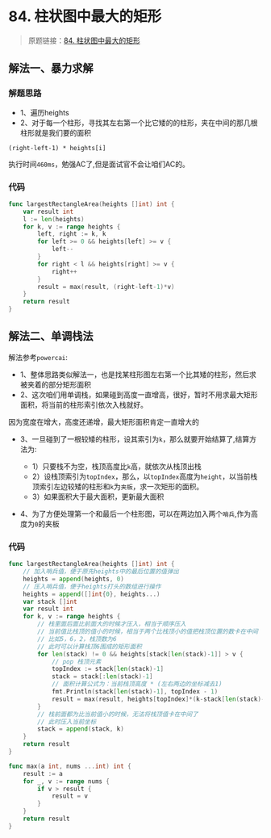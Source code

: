 # 84. 柱状图中最大的矩形
> 原题链接：[84. 柱状图中最大的矩形](https://leetcode-cn.com/problems/largest-rectangle-in-histogram/)

## 解法一、暴力求解
### 解题思路
* 1、遍历heights
* 2、对于每一个柱形，寻找其左右第一个比它矮的的柱形，夹在中间的那几根柱形就是我们要的面积
```
(right-left-1) * heights[i]
```
执行时间``460ms``，勉强AC了,但是面试官不会让咱们AC的。
### 代码
```go
func largestRectangleArea(heights []int) int {
	var result int
	l := len(heights)
	for k, v := range heights {
		left, right := k, k
		for left >= 0 && heights[left] >= v {
			left--
		}
		for right < l && heights[right] >= v {
			right++
		}
		result = max(result, (right-left-1)*v)
	}
	return result
}
```
## 解法二、单调栈法
解法参考``powercai``:

* 1、整体思路类似解法一，也是找某柱形图左右第一个比其矮的柱形，然后求被夹着的部分矩形面积
* 2、这次咱们用单调栈，如果碰到高度一直增高，很好，暂时不用求最大矩形面积，将当前的柱形索引依次入栈就好。

因为宽度在增大，高度还递增，最大矩形面积肯定一直增大的
* 3、一旦碰到了一根较矮的柱形，设其索引为``k``，那么就要开始结算了,结算方法为:
	* 1）只要栈不为空，栈顶高度比``k``高，就依次从栈顶出栈
    * 2）设栈顶索引为``topIndex``，那么，以``topIndex``高度为``height``，以当前栈顶索引左边较矮的柱形和``k``为``夹板``，求一次矩形的面积。
    * 3）如果面积大于最大面积，更新最大面积

* 4、为了方便处理第一个和最后一个柱形图，可以在两边加入两个``哨兵``,作为高度为``0``的夹板
### 代码
```go
func largestRectangleArea(heights []int) int {
	// 加入哨兵值，便于原先heights中的最后位置的值弹出
	heights = append(heights, 0)
	// 压入哨兵值，便于heights打头的数组进行操作
	heights = append([]int{0}, heights...)
	var stack []int
	var result int
	for k, v := range heights {
		// 栈里面后面比前面大的时候才压入，相当于顺序压入
		// 当前值比栈顶的值小的时候，相当于两个比栈顶小的值把栈顶位置的数卡在中间
		// 比如5，6，2，栈顶数为6
		// 此时可以计算栈顶6围成的矩形面积
		for len(stack) != 0 && heights[stack[len(stack)-1]] > v {
		    // pop 栈顶元素
			topIndex := stack[len(stack)-1]
			stack = stack[:len(stack)-1]
			// 面积计算公式为：当前栈顶高度 * (左右两边的坐标减去1)
			fmt.Println(stack[len(stack)-1], topIndex - 1)
			result = max(result, heights[topIndex]*(k-stack[len(stack)-1]-1))
		}
		// 栈前面都为比当前值小的时候，无法将栈顶值卡在中间了
		// 此时压入当前坐标
		stack = append(stack, k)
	}
	return result
}

func max(a int, nums ...int) int {
	result := a
	for _, v := range nums {
		if v > result {
			result = v
		}
	}
	return result
}
```
